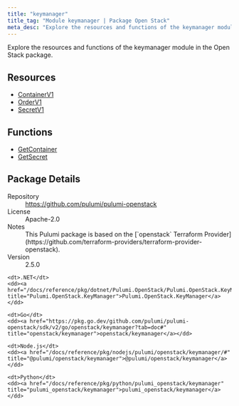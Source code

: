 ```yaml
---
title: "keymanager"
title_tag: "Module keymanager | Package Open Stack"
meta_desc: "Explore the resources and functions of the keymanager module in the Open Stack package."
---
```


<!-- WARNING: this file was generated by Pulumi Docs Generator. -->
<!-- Do not edit by hand unless you're certain you know what you are doing! -->

Explore the resources and functions of the keymanager module in the Open Stack package.

<h2 id="resources">Resources</h2>
<ul class="api">
    <li><a href="containerv1" title="ContainerV1"><span class="symbol resource"></span>ContainerV1</a></li>
    <li><a href="orderv1" title="OrderV1"><span class="symbol resource"></span>OrderV1</a></li>
    <li><a href="secretv1" title="SecretV1"><span class="symbol resource"></span>SecretV1</a></li>
</ul>

<h2 id="functions">Functions</h2>
<ul class="api">
    <li><a href="getcontainer" title="GetContainer"><span class="symbol function"></span>GetContainer</a></li>
    <li><a href="getsecret" title="GetSecret"><span class="symbol function"></span>GetSecret</a></li>
</ul>

<h2 id="package-details">Package Details</h2>
<dl class="package-details">
	<dt>Repository</dt>
	<dd><a href="https://github.com/pulumi/pulumi-openstack">https://github.com/pulumi/pulumi-openstack</a></dd>
	<dt>License</dt>
	<dd>Apache-2.0</dd>
	<dt>Notes</dt>
	<dd>This Pulumi package is based on the [`openstack` Terraform Provider](https://github.com/terraform-providers/terraform-provider-openstack).</dd>
	<dt>Version</dt>
	<dd>2.5.0</dd>
</dl>



<dl class="tabular">

    <dt>.NET</dt>
    <dd><a href="/docs/reference/pkg/dotnet/Pulumi.OpenStack/Pulumi.OpenStack.KeyManager.html" title="Pulumi.OpenStack.KeyManager">Pulumi.OpenStack.KeyManager</a></dd>

    <dt>Go</dt>
    <dd><a href="https://pkg.go.dev/github.com/pulumi/pulumi-openstack/sdk/v2/go/openstack/keymanager?tab=doc#" title="openstack/keymanager">openstack/keymanager</a></dd>

    <dt>Node.js</dt>
    <dd><a href="/docs/reference/pkg/nodejs/pulumi/openstack/keymanager/#" title="@pulumi/openstack/keymanager">@pulumi/openstack/keymanager</a></dd>

    <dt>Python</dt>
    <dd><a href="/docs/reference/pkg/python/pulumi_openstack/keymanager" title="pulumi_openstack/keymanager">pulumi_openstack/keymanager</a></dd>

</dl>

